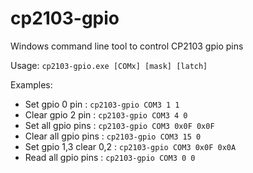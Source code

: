 # cp2103-gpio
Windows command line tool to control CP2103 gpio pins

Usage: ```cp2103-gpio.exe [COMx] [mask] [latch]```

Examples:
- Set gpio 0 pin          : ```cp2103-gpio COM3 1 1```
- Clear gpio 2 pin        : ```cp2103-gpio COM3 4 0```
- Set all gpio pins       : ```cp2103-gpio COM3 0x0F 0x0F```
- Clear all gpio pins     : ```cp2103-gpio COM3 15 0```
- Set gpio 1,3 clear 0,2  : ```cp2103-gpio COM3 0x0F 0x0A```
- Read all gpio pins      : ```cp2103-gpio COM3 0 0```
  

